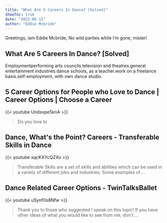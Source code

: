 ```yaml
---
title: "What Are 5 Careers In Dance? [Solved]"
ShowToc: true 
date: "2022-06-12"
author: "Eddie Mcbride" 
---
```


Greetings, iam Eddie Mcbride, No wild parties while I’m gone, mister!
## What Are 5 Careers In Dance? [Solved]
Employmentperforming arts councils.television and theatres.general entertainment industries.dance schools, as a teacher.work on a freelance basis.self-employment, with own dance studio.

## 5 Career Options for People who Love to Dance | Career Options | Choose a Career
{{< youtube Undsxpe5knA >}}
>Do you love to 

## Dance, What's the Point? Careers - Transferable Skills in Dance
{{< youtube xqcKXYcQZXo >}}
>Transferable Skills are a set of skills and abilities which can be used in a variety of different jobs and industries. Some examples of ...

## Dance Related Career Options - TwinTalksBallet
{{< youtube uSynf0s8Nfw >}}
>Thank you to those who suggested I speak on this topic! If you have other ideas of what you would like to see from me, don't ...

